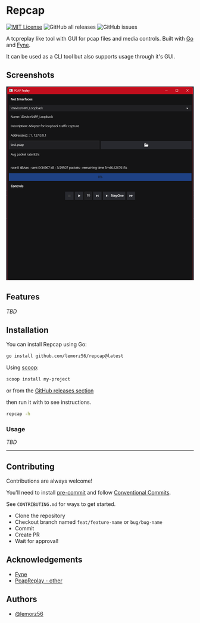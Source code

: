 # Repcap
[![MIT License](https://img.shields.io/badge/License-MIT-green.svg)](https://choosealicense.com/licenses/mit/) ![GitHub all releases](https://img.shields.io/github/downloads/lemorz56/repcap/total) ![GitHub issues](https://img.shields.io/github/issues-raw/lemorz56/repcap)

A tcpreplay like tool with GUI for pcap files and media controls.
Built with [Go](https://go.dev/) and [Fyne](https://github.com/fyne-io/fyne).

It can be used as a CLI tool but also supports usage through it's GUI.

## Screenshots

![App Screenshot](./images/screenshot.png)

## Features
*TBD*

<!-- - Light/dark mode toggle
- Cross platform -->

## Installation

You can install Repcap using Go:
```bash
go install github.com/lemorz56/repcap@latest
```

Using [scoop](https://scoop.sh):
```bash
scoop install my-project
```

or from the [GitHub releases section]()

then run it with to see instructions.
```bash
repcap -h
```

### Usage
*TBD*

---

## Contributing

Contributions are always welcome!

You'll need to install [pre-commit]() and follow [Conventional Commits]().
<!-- pre-commit install && pre-commit install --hook-type commit-msg -->
See `CONTRIBUTING.md` for ways to get started.
- Clone the repository
- Checkout branch named `feat/feature-name` or `bug/bug-name`
- Commit
- Create PR
- Wait for approval!

## Acknowledgements

 - [Fyne](https://github.com/fyne-io/fyne)
 - [PcapReplay - other](https://www.google.com) <!-- todo: link -->

## Authors

- [@lemorz56](https://www.github.com/lemorz56)
